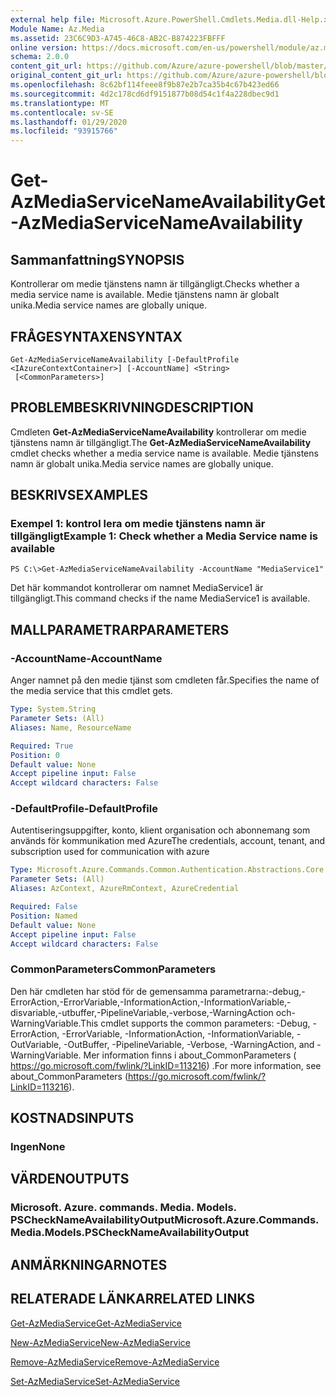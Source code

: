 ```yaml
---
external help file: Microsoft.Azure.PowerShell.Cmdlets.Media.dll-Help.xml
Module Name: Az.Media
ms.assetid: 23C6C9D3-A745-46C8-AB2C-B874223FBFFF
online version: https://docs.microsoft.com/en-us/powershell/module/az.media/get-azmediaservicenameavailability
schema: 2.0.0
content_git_url: https://github.com/Azure/azure-powershell/blob/master/src/Media/Media/help/Get-AzMediaServiceNameAvailability.md
original_content_git_url: https://github.com/Azure/azure-powershell/blob/master/src/Media/Media/help/Get-AzMediaServiceNameAvailability.md
ms.openlocfilehash: 8c62bf114feee8f9b87e2b7ca35b4c67b423ed66
ms.sourcegitcommit: 4d2c178cd6df9151877b08d54c1f4a228dbec9d1
ms.translationtype: MT
ms.contentlocale: sv-SE
ms.lasthandoff: 01/29/2020
ms.locfileid: "93915766"
---
```

# <span data-ttu-id="54d4d-101">Get-AzMediaServiceNameAvailability</span><span class="sxs-lookup"><span data-stu-id="54d4d-101">Get-AzMediaServiceNameAvailability</span></span>

## <span data-ttu-id="54d4d-102">Sammanfattning</span><span class="sxs-lookup"><span data-stu-id="54d4d-102">SYNOPSIS</span></span>
<span data-ttu-id="54d4d-103">Kontrollerar om medie tjänstens namn är tillgängligt.</span><span class="sxs-lookup"><span data-stu-id="54d4d-103">Checks whether a media service name is available.</span></span>
<span data-ttu-id="54d4d-104">Medie tjänstens namn är globalt unika.</span><span class="sxs-lookup"><span data-stu-id="54d4d-104">Media service names are globally unique.</span></span>

## <span data-ttu-id="54d4d-105">FRÅGESYNTAXEN</span><span class="sxs-lookup"><span data-stu-id="54d4d-105">SYNTAX</span></span>

```
Get-AzMediaServiceNameAvailability [-DefaultProfile <IAzureContextContainer>] [-AccountName] <String>
 [<CommonParameters>]
```

## <span data-ttu-id="54d4d-106">PROBLEMBESKRIVNING</span><span class="sxs-lookup"><span data-stu-id="54d4d-106">DESCRIPTION</span></span>
<span data-ttu-id="54d4d-107">Cmdleten **Get-AzMediaServiceNameAvailability** kontrollerar om medie tjänstens namn är tillgängligt.</span><span class="sxs-lookup"><span data-stu-id="54d4d-107">The **Get-AzMediaServiceNameAvailability** cmdlet checks whether a media service name is available.</span></span>
<span data-ttu-id="54d4d-108">Medie tjänstens namn är globalt unika.</span><span class="sxs-lookup"><span data-stu-id="54d4d-108">Media service names are globally unique.</span></span>

## <span data-ttu-id="54d4d-109">BESKRIVS</span><span class="sxs-lookup"><span data-stu-id="54d4d-109">EXAMPLES</span></span>

### <span data-ttu-id="54d4d-110">Exempel 1: kontrol lera om medie tjänstens namn är tillgängligt</span><span class="sxs-lookup"><span data-stu-id="54d4d-110">Example 1: Check whether a Media Service name is available</span></span>
```
PS C:\>Get-AzMediaServiceNameAvailability -AccountName "MediaService1"
```

<span data-ttu-id="54d4d-111">Det här kommandot kontrollerar om namnet MediaService1 är tillgängligt.</span><span class="sxs-lookup"><span data-stu-id="54d4d-111">This command checks if the name MediaService1 is available.</span></span>

## <span data-ttu-id="54d4d-112">MALLPARAMETRAR</span><span class="sxs-lookup"><span data-stu-id="54d4d-112">PARAMETERS</span></span>

### <span data-ttu-id="54d4d-113">-AccountName</span><span class="sxs-lookup"><span data-stu-id="54d4d-113">-AccountName</span></span>
<span data-ttu-id="54d4d-114">Anger namnet på den medie tjänst som cmdleten får.</span><span class="sxs-lookup"><span data-stu-id="54d4d-114">Specifies the name of the media service that this cmdlet gets.</span></span>

```yaml
Type: System.String
Parameter Sets: (All)
Aliases: Name, ResourceName

Required: True
Position: 0
Default value: None
Accept pipeline input: False
Accept wildcard characters: False
```

### <span data-ttu-id="54d4d-115">-DefaultProfile</span><span class="sxs-lookup"><span data-stu-id="54d4d-115">-DefaultProfile</span></span>
<span data-ttu-id="54d4d-116">Autentiseringsuppgifter, konto, klient organisation och abonnemang som används för kommunikation med Azure</span><span class="sxs-lookup"><span data-stu-id="54d4d-116">The credentials, account, tenant, and subscription used for communication with azure</span></span>

```yaml
Type: Microsoft.Azure.Commands.Common.Authentication.Abstractions.Core.IAzureContextContainer
Parameter Sets: (All)
Aliases: AzContext, AzureRmContext, AzureCredential

Required: False
Position: Named
Default value: None
Accept pipeline input: False
Accept wildcard characters: False
```

### <span data-ttu-id="54d4d-117">CommonParameters</span><span class="sxs-lookup"><span data-stu-id="54d4d-117">CommonParameters</span></span>
<span data-ttu-id="54d4d-118">Den här cmdleten har stöd för de gemensamma parametrarna:-debug,-ErrorAction,-ErrorVariable,-InformationAction,-InformationVariable,-disvariable,-utbuffer,-PipelineVariable,-verbose,-WarningAction och-WarningVariable.</span><span class="sxs-lookup"><span data-stu-id="54d4d-118">This cmdlet supports the common parameters: -Debug, -ErrorAction, -ErrorVariable, -InformationAction, -InformationVariable, -OutVariable, -OutBuffer, -PipelineVariable, -Verbose, -WarningAction, and -WarningVariable.</span></span> <span data-ttu-id="54d4d-119">Mer information finns i about_CommonParameters ( https://go.microsoft.com/fwlink/?LinkID=113216) .</span><span class="sxs-lookup"><span data-stu-id="54d4d-119">For more information, see about_CommonParameters (https://go.microsoft.com/fwlink/?LinkID=113216).</span></span>

## <span data-ttu-id="54d4d-120">KOSTNADS</span><span class="sxs-lookup"><span data-stu-id="54d4d-120">INPUTS</span></span>

### <span data-ttu-id="54d4d-121">Ingen</span><span class="sxs-lookup"><span data-stu-id="54d4d-121">None</span></span>

## <span data-ttu-id="54d4d-122">VÄRDEN</span><span class="sxs-lookup"><span data-stu-id="54d4d-122">OUTPUTS</span></span>

### <span data-ttu-id="54d4d-123">Microsoft. Azure. commands. Media. Models. PSCheckNameAvailabilityOutput</span><span class="sxs-lookup"><span data-stu-id="54d4d-123">Microsoft.Azure.Commands.Media.Models.PSCheckNameAvailabilityOutput</span></span>

## <span data-ttu-id="54d4d-124">ANMÄRKNINGAR</span><span class="sxs-lookup"><span data-stu-id="54d4d-124">NOTES</span></span>

## <span data-ttu-id="54d4d-125">RELATERADE LÄNKAR</span><span class="sxs-lookup"><span data-stu-id="54d4d-125">RELATED LINKS</span></span>

[<span data-ttu-id="54d4d-126">Get-AzMediaService</span><span class="sxs-lookup"><span data-stu-id="54d4d-126">Get-AzMediaService</span></span>](./Get-AzMediaService.md)

[<span data-ttu-id="54d4d-127">New-AzMediaService</span><span class="sxs-lookup"><span data-stu-id="54d4d-127">New-AzMediaService</span></span>](./New-AzMediaService.md)

[<span data-ttu-id="54d4d-128">Remove-AzMediaService</span><span class="sxs-lookup"><span data-stu-id="54d4d-128">Remove-AzMediaService</span></span>](./Remove-AzMediaService.md)

[<span data-ttu-id="54d4d-129">Set-AzMediaService</span><span class="sxs-lookup"><span data-stu-id="54d4d-129">Set-AzMediaService</span></span>](./Set-AzMediaService.md)



